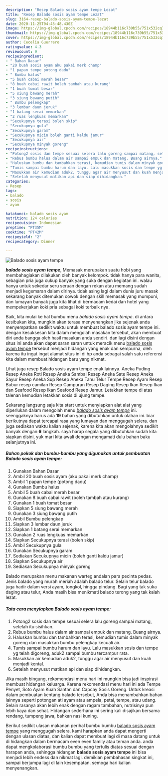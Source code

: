 ```yaml
---
description: "Resep Balado sosis ayam tempe Lezat"
title: "Resep Balado sosis ayam tempe Lezat"
slug: 3164-resep-balado-sosis-ayam-tempe-lezat
date: 2020-11-25T04:45:48.430Z
image: https://img-global.cpcdn.com/recipes/18944b116c739b55/751x532cq70/balado-sosis-ayam-tempe-foto-resep-utama.jpg
thumbnail: https://img-global.cpcdn.com/recipes/18944b116c739b55/751x532cq70/balado-sosis-ayam-tempe-foto-resep-utama.jpg
cover: https://img-global.cpcdn.com/recipes/18944b116c739b55/751x532cq70/balado-sosis-ayam-tempe-foto-resep-utama.jpg
author: Cecelia Guerrero
ratingvalue: 4.3
reviewcount: 9
recipeingredient:
- " Bahan Dasar"
- "20 buah sosis ayam aku pakai merk champ"
- "1 papan tempe potong dadu"
- " Bumbu halus"
- "5 buah cabai merah besar"
- "8 buah cabai rawit boleh tambah atau kurang"
- "1 buah tomat besar"
- "5 siung bawang merah"
- "3 siung bawang putih"
- " Bumbu pelengkap"
- "3 lembar daun jeruk"
- "1 batang serai memarkan"
- "2 ruas lengkuas memarkan"
- "Secukupnya terasi boleh skip"
- "Secukupnya gula"
- "Secukupnya garam"
- "Secukupnya micin boleh ganti kaldu jamur"
- "Secukupnya air"
- "Secukupnya minyak goreng"
recipeinstructions:
- "Potong2 sosis dan tempe sesuai selera lalu goreng sampai matang, setelah itu sisihkan."
- "Rebus bumbu halus dalam air sampai empuk dan matang. Buang airnya."
- "Haluskan bumbu dan tambahkan terasi, kemudian tumis dalam minyak goreng dan masukkan bumbu pelengkap kecuali air."
- "Tumis sampai bumbu harum dan layu. Lalu masukkan sosis dan tempe yg telah digoreng, aduk2 sampai bumbu tercampur rata."
- "Masukkan air kemudian aduk2, tunggu agar air menyusut dan kuah menjadi kental."
- "Setelah menyusut matikan api dan siap dihidangkan."
categories:
- Resep
tags:
- balado
- sosis
- ayam

katakunci: balado sosis ayam 
nutrition: 124 calories
recipecuisine: Indonesian
preptime: "PT35M"
cooktime: "PT42M"
recipeyield: "2"
recipecategory: Dinner

---
```



![Balado sosis ayam tempe](https://img-global.cpcdn.com/recipes/18944b116c739b55/751x532cq70/balado-sosis-ayam-tempe-foto-resep-utama.jpg)

<b><i>balado sosis ayam tempe</i></b>, Memasak merupakan suatu hobi yang membahagiakan dilakukan oleh banyak kelompok. tidak hanya para wanita, sebagian pria juga cukup banyak yang suka dengan kegiatan ini. walau hanya untuk sekedar seru seruan dengan rekan atau memang sudah menjadi kegemaran dalam dirinya. tidak asing lagi dalam dunia juru masak sekarang banyak ditemukan cowok dengan skill memasak yang mumpuni, dan lumayan banyak juga kita lihat di bermacam kedai dan hotel yang mempekerjakan koki pria sebagai koki terbaik nya.

Baik, kita mulai ke hal bumbu menu <i>balado sosis ayam tempe</i>. di antara kesibukan kita, mungkin akan terasa menyenangkan jika sejenak anda menyempatkan sedikit waktu untuk membuat balado sosis ayam tempe ini. dengan kesuksesan kita dalam mengolah masakan tersebut, akan membuat diri anda bangga oleh hasil masakan anda sendiri. dan lagi disini dengan situs ini anda akan dapat saran saran untuk meracik menu <u>balado sosis ayam tempe</u> tersebut menjadi hidangan yang enak dan sempurna, oleh karena itu ingat ingat alamat situs ini di hp anda sebagai salah satu referensi kita dalam membuat hidangan baru yang nikmat.

Lihat juga resep Balado sosis ayam tempe enak lainnya. Aneka Puding Resep Aneka Roti Resep Aneka Sambal Resep Aneka Sate Resep Aneka Sayur Resep Aneka Sup Resep Aneka Tahu Telur Tempe Resep Ayam Resep Bubur resep camilan Resep Campuran Resep Daging Resep Ikan Resep Ikan dan Seafood Resep Ikan Seafood Resep Jamur. Letakkan tempe di atas talenan kemudian letakkan sosis di ujung tempe.


Sekarang langsung saja kita start untuk menyiapkan alat alat yang diperlukan dalam mengolah menu <u><i>balado sosis ayam tempe</i></u> ini. seenggaknya harus ada <b>19</b> bahan yang dibutuhkan untuk olahan ini. biar berikutnya dapat tercapai rasa yang lumayan dan menggugah selera. dan juga sediakan waktu kalian sejenak, karena kita akan mengolahnya sedikit banyak dengan <b>6</b> langkah. saya harap segala yang dibutuhkan sudah kita siapkan disini, yuk mari kita awali dengan mengamati dulu bahan baku selanjutnya ini.

<!--inarticleads1-->

##### Bahan pokok dan bumbu-bumbu yang digunakan untuk pembuatan Balado sosis ayam tempe:

1. Gunakan  Bahan Dasar
1. Ambil 20 buah sosis ayam (aku pakai merk champ)
1. Ambil 1 papan tempe (potong dadu)
1. Gunakan  Bumbu halus
1. Ambil 5 buah cabai merah besar
1. Gunakan 8 buah cabai rawit (boleh tambah atau kurang)
1. Gunakan 1 buah tomat besar
1. Siapkan 5 siung bawang merah
1. Gunakan 3 siung bawang putih
1. Ambil  Bumbu pelengkap
1. Siapkan 3 lembar daun jeruk
1. Siapkan 1 batang serai memarkan
1. Gunakan 2 ruas lengkuas memarkan
1. Siapkan Secukupnya terasi (boleh skip)
1. Ambil Secukupnya gula
1. Gunakan Secukupnya garam
1. Sediakan Secukupnya micin (boleh ganti kaldu jamur)
1. Siapkan Secukupnya air
1. Sediakan Secukupnya minyak goreng


Balado merupakan menu makanan warteg andalan para pecinta pedas. Jenis balado yang murah meriah adalah balado telur. Selain telur balado juga hadir dalam versi ayam, tongkol, hingga pindang. Bagi yang tak suka daging atau telur, Anda masih bisa menikmati balado terong yang tak kalah lezat. 

<!--inarticleads2-->

##### Tata cara menyiapkan Balado sosis ayam tempe:

1. Potong2 sosis dan tempe sesuai selera lalu goreng sampai matang, setelah itu sisihkan.
1. Rebus bumbu halus dalam air sampai empuk dan matang. Buang airnya.
1. Haluskan bumbu dan tambahkan terasi, kemudian tumis dalam minyak goreng dan masukkan bumbu pelengkap kecuali air.
1. Tumis sampai bumbu harum dan layu. Lalu masukkan sosis dan tempe yg telah digoreng, aduk2 sampai bumbu tercampur rata.
1. Masukkan air kemudian aduk2, tunggu agar air menyusut dan kuah menjadi kental.
1. Setelah menyusut matikan api dan siap dihidangkan.


Jika masih bingung, rekomendasi menu hari ini mungkin bisa jadi inspirasi membuat hidangan keluarga. Karena rekomendasi menu hari ini ada Tempe Penyet, Soto Ayam Kuah Santan dan Capcay Sosis Goreng. Untuk kreasi dalam pembuatan kentang balado tersebut, Anda bisa menambahkan bahan lainnya seperti potongan ati ayam atau ampela, petai, tempe, atau udang. Selain rasanya akan lebih enak dengan ragam tambahan, nutrisinya pun lebih kaya dan sehat. Hidangan sederhana ini sering kali disajikan bersama rendang, tumpeng jawa, bahkan nasi kuning. 

Berikut sedikit ulasan makanan perihal bumbu bumbu <u>balado sosis ayam tempe</u> yang menggugah selera. kami harapkan anda dapat mengerti dengan ulasan diatas, dan kalian dapat membuat lagi di masa datang untuk di hidangkan dalam bermacam even even family atau teman anda. anda dapat mengkolaborasi bumbu bumbu yang tertulis diatas sesuai dengan harapan anda, sehingga hidangan <b>balado sosis ayam tempe</b> ini bisa menjadi lebih endess dan nikmat lagi. demikian pembahasan singkat ini, sampai berjumpa lagi di lain kesempatan. semoga hari kalian menyenangkan.
